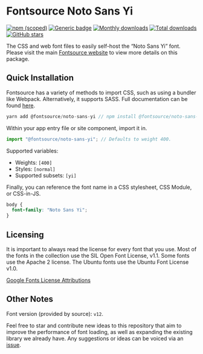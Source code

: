# Fontsource Noto Sans Yi

[![npm (scoped)](https://img.shields.io/npm/v/@fontsource/noto-sans-yi?color=brightgreen)](https://www.npmjs.com/package/@fontsource/noto-sans-yi) [![Generic badge](https://img.shields.io/badge/fontsource-passing-brightgreen)](https://github.com/fontsource/fontsource) [![Monthly downloads](https://badgen.net/npm/dm/@fontsource/noto-sans-yi)](https://github.com/fontsource/fontsource) [![Total downloads](https://badgen.net/npm/dt/@fontsource/noto-sans-yi)](https://github.com/fontsource/fontsource) [![GitHub stars](https://img.shields.io/github/stars/fontsource/fontsource.svg?style=social&label=Star)](https://github.com/fontsource/fontsource/stargazers)

The CSS and web font files to easily self-host the “Noto Sans Yi” font. Please visit the main [Fontsource website](https://fontsource.org/fonts/noto-sans-yi) to view more details on this package.

## Quick Installation

Fontsource has a variety of methods to import CSS, such as using a bundler like Webpack. Alternatively, it supports SASS. Full documentation can be found [here](https://fontsource.org/docs/introduction).

```javascript
yarn add @fontsource/noto-sans-yi // npm install @fontsource/noto-sans-yi
```

Within your app entry file or site component, import it in.

```javascript
import "@fontsource/noto-sans-yi"; // Defaults to weight 400.
```

Supported variables:

- Weights: `[400]`
- Styles: `[normal]`
- Supported subsets: `[yi]`

Finally, you can reference the font name in a CSS stylesheet, CSS Module, or CSS-in-JS.

```css
body {
  font-family: "Noto Sans Yi";
}
```

## Licensing

It is important to always read the license for every font that you use.
Most of the fonts in the collection use the SIL Open Font License, v1.1. Some fonts use the Apache 2 license. The Ubuntu fonts use the Ubuntu Font License v1.0.

[Google Fonts License Attributions](https://fonts.google.com/attribution)

## Other Notes

Font version (provided by source): `v12`.

Feel free to star and contribute new ideas to this repository that aim to improve the performance of font loading, as well as expanding the existing library we already have. Any suggestions or ideas can be voiced via an [issue](https://github.com/fontsource/fontsource/issues).
